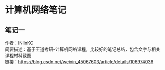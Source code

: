 # 计算机网络笔记
## 笔记一
作者：INlinKC   
简要描述：基于王道考研-计算机网络课程，比较好的笔记总结，包含文字与相关课程材料截图   
链接：https://blog.csdn.net/weixin_45067603/article/details/106974036   